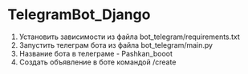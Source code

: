 # TelegramBot_Django
1. Установить зависимости из файла bot_telegram/requirements.txt
2. Запустить телеграм бота из файла bot_telegram/main.py
3. Название бота в телеграме - Pashkan_booot
4. Создать объявление в боте командой /create
